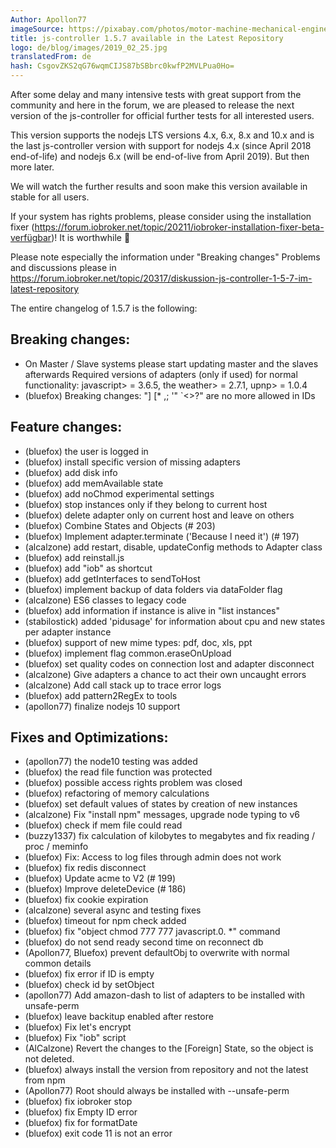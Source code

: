 ```yaml
---
Author: Apollon77
imageSource: https://pixabay.com/photos/motor-machine-mechanical-engine-768750/
title: js-controller 1.5.7 available in the Latest Repository
logo: de/blog/images/2019_02_25.jpg
translatedFrom: de
hash: CsgovZKS2qG76wqmCIJS87bSBbrc0kwfP2MVLPua0Ho=
---
```

After some delay and many intensive tests with great support from the community and here in the forum, we are pleased to release the next version of the js-controller for official further tests for all interested users.
<!-- SOURCE: 685009 Nach einiger Verzögerung und vielen intensiven Tests mit großer Unterstützung aus der Community und hier im Forum freuen wir uns die nächste Version des js-controllers zu offiziellen weiteren Tests für alle interessierten User freizugeben. -->

This version supports the nodejs LTS versions 4.x, 6.x, 8.x and 10.x and is the last js-controller version with support for nodejs 4.x (since April 2018 end-of-life) and nodejs 6.x (will be end-of-live from April 2019). But then more later.
<!-- SOURCE: 222534 Diese Version unterstützt die nodejs LTS Versionen 4.x, 6.x, 8.x und 10.x und ist die letzte js-controller Version mit Unterstützung für nodejs 4.x (bereits seit April 2018 End-of-Life) und nodejs 6.x (wird ab April 2019 End-of-Live sein). Dazu dann aber später mehr. -->

We will watch the further results and soon make this version available in stable for all users.
<!-- SOURCE: 707304 Wir werden die weiteren Ergebnisse beobachten und demnächst diese Version auch im Stable für alle Nutzer verfügbar machen. -->

If your system has rights problems, please consider using the installation fixer (https://forum.iobroker.net/topic/20211/iobroker-installation-fixer-beta-verfügbar)! It is worthwhile 🙂
<!-- SOURCE: 528525 Falls Euer System Rechteprobleme hat überlegt bitte ggf den Installation Fixer zu nutzen (https://forum.iobroker.net/topic/20211/iobroker-installation-fixer-beta-verfügbar)! Es lohnt sich 🙂 -->

Please note especially the information under "Breaking changes"
Problems and discussions please in https://forum.iobroker.net/topic/20317/diskussion-js-controller-1-5-7-im-latest-repository
<!-- SOURCE: 626087 Bitte beachtet vor allem die Informationen unter "Breaking changes"
Probleme und Diskussionen bitte in https://forum.iobroker.net/topic/20317/diskussion-js-controller-1-5-7-im-latest-repository -->

The entire changelog of 1.5.7 is the following:
<!-- SOURCE: 719111 Das gesamte Changelog der 1.5.7 ist das folgende: -->

## Breaking changes:
<!-- SOURCE: 818539 ## Breaking changes: -->

* On Master / Slave systems please start updating master and the slaves afterwards
Required versions of adapters (only if used) for normal functionality: javascript> = 3.6.5, the weather> = 2.7.1, upnp> = 1.0.4
* (bluefox) Breaking changes: "] [* ,; '" `<>?" are no more allowed in IDs
<!-- SOURCE: 534084 * On Master/Slave systems please start updating master and the slaves afterwards
* Required versions of adapters (only if used) for normal functionality: javascript >= 3.6.5, dasWetter >= 2.7.1, upnp >= 1.0.4
* (bluefox) Breaking changes: "][*,;'"`<>?" are no more allowed in IDs -->

## Feature changes:
<!-- SOURCE: 455443 ## Feature changes: -->

* (bluefox) the user is logged in
* (bluefox) install specific version of missing adapters
* (bluefox) add disk info
* (bluefox) add memAvailable state
* (bluefox) add noChmod experimental settings
* (bluefox) stop instances only if they belong to current host
* (bluefox) delete adapter only on current host and leave on others
* (bluefox) Combine States and Objects (# 203)
* (bluefox) Implement adapter.terminate ('Because I need it') (# 197)
* (alcalzone) add restart, disable, updateConfig methods to Adapter class
* (bluefox) add reinstall.js
* (bluefox) add "iob" as shortcut
* (bluefox) add getInterfaces to sendToHost
* (bluefox) implement backup of data folders via dataFolder flag
* (alcalzone) ES6 classes to legacy code
* (bluefox) add information if instance is alive in "list instances"
* (stabilostick) added 'pidusage' for information about cpu and new states per adapter instance
* (bluefox) support of new mime types: pdf, doc, xls, ppt
* (bluefox) implement flag common.eraseOnUpload
* (bluefox) set quality codes on connection lost and adapter disconnect
* (alcalzone) Give adapters a chance to act their own uncaught errors
* (alcalzone) Add call stack up to trace error logs
* (bluefox) add pattern2RegEx to tools
* (apollon77) finalize nodejs 10 support
<!-- SOURCE: 220973 * (bluefox) the user by changing of states and objects is logged
* (bluefox) install specific version of missing adapter
* (bluefox) add disk info
* (bluefox) add memAvailable state
* (bluefox) add noChmod experimental settings
* (bluefox) stop instances only if they belongs to current host
* (bluefox) delete adapter only on current host and leave it on others
* (bluefox) Combine States and Objects (#203)
* (bluefox) Implement adapter.terminate('Because I need it') (#197)
* (alcalzone) add restart, disable, updateConfig methods to Adapter class
* (bluefox) add reinstall.js
* (bluefox) add "iob" as shortcut
* (bluefox) add getInterfaces to sendToHost
* (bluefox) implement backup of data folders via dataFolder flag
* (alcalzone) Add a wrapper method to safely expose ES6 classes to legacy code
* (bluefox) add information if instance is alive in "list instances"
* (stabilostick) added 'pidusage' for information about cpu and new states per adapter instance
* (bluefox) support of new mime types: pdf, doc, xls, ppt
* (bluefox) implement flag common.eraseOnUpload
* (bluefox) set quality codes on connection lost and adapter disconnect
* (alcalzone) Give adapters a chance to handle their own uncaught errors
* (alcalzone) Add call stack information to hard to trace error logs
* (bluefox) add pattern2RegEx to tools
* (apollon77) finalize nodejs 10 support -->

## Fixes and Optimizations:
<!-- SOURCE: 950437 ## Fixes and Optimizations: -->

* (apollon77) the node10 testing was added
* (bluefox) the read file function was protected
* (bluefox) possible access rights problem was closed
* (bluefox) refactoring of memory calculations
* (bluefox) set default values of states by creation of new instances
* (alcalzone) Fix "install npm" messages, upgrade node typing to v6
* (bluefox) check if mem file could read
* (buzzy1337) fix calculation of kilobytes to megabytes and fix reading / proc / meminfo
* (bluefox) Fix: Access to log files through admin does not work
* (bluefox) fix redis disconnect
* (bluefox) Update acme to V2 (# 199)
* (bluefox) Improve deleteDevice (# 186)
* (bluefox) fix cookie expiration
* (alcalzone) several async and testing fixes
* (bluefox) timeout for npm check added
* (bluefox) fix "object chmod 777 777 javascript.0. *" command
* (bluefox) do not send ready second time on reconnect db
* (Apollon77, Bluefox) prevent defaultObj to overwrite with normal common details
* (bluefox) fix error if ID is empty
* (bluefox) check id by setObject
* (apollon77) Add amazon-dash to list of adapters to be installed with unsafe-perm
* (bluefox) leave backitup enabled after restore
* (bluefox) Fix let's encrypt
* (bluefox) Fix "iob" script
* (AlCalzone) Revert the changes to the [Foreign] State, so the object is not deleted.
* (bluefox) always install the version from repository and not the latest from npm
* (Apollon77) Root should always be installed with --unsafe-perm
* (bluefox) fix iobroker stop
* (bluefox) fix Empty ID error
* (bluefox) fix for formatDate
* (bluefox) exit code 11 is not an error
<!-- SOURCE: 341614 * (apollon77) the node10 testing was added
* (bluefox) the read file function was protected
* (bluefox) possible access rights problem was closed
* (bluefox) refactoring of memory calculations
* (bluefox) set default values of states by creation of new instances
* (alcalzone) Fix "install npm" messages, upgrade node typings to v6
* (bluefox) check if mem file could be read
* (buzzy1337) fix calculation of kilobyte to megabyte and fix reading /proc/meminfo
* (bluefox) Fix: Access to log files through admin does not work
* (bluefox) fix redis disconnect
* (bluefox) Update acme to V2 (#199)
* (bluefox) Improve deleteDevice (#186)
* (bluefox) fix cookie expiration
* (alcalzone) several async and testing fixes
* (bluefox) timeout for npm check added
* (bluefox) fix "object chmod 777 777 javascript.0.*" command
* (bluefox) do not send ready second time on reconnect db
* (Apollon77, Bluefox) prevent defaultObj to be overwritten with normal common details
* (bluefox) fix error if ID is empty
* (bluefox) check id by setObject
* (apollon77) Add amazon-dash to list of adapter to be installed with unsafe-perm
* (bluefox) leave backitup enabled after restore
* (bluefox) Fix let's encrypt
* (bluefox) Fix "iob" script
* (AlCalzone) Revert the changes to del[Foreign]State, so the object is not deleted.
* (bluefox) always install the version from repository and not the latest from npm
* (Apollon77) Root should always npm install with --unsafe-perm
* (bluefox) fix iobroker stop
* (bluefox) fix Empty ID error
* (bluefox) fix for formatDate
* (bluefox) exit code 11 is not an error -->

